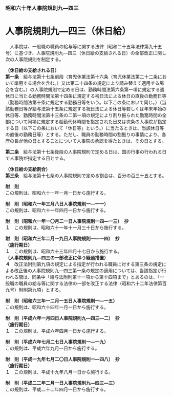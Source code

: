 ### 昭和六十年人事院規則九―四三  
# 人事院規則九―四三（休日給）  
　人事院は、一般職の職員の給与等に関する法律（昭和二十五年法律第九十五号）に基づき、人事院規則九―四三（休日給の支給される日）の全部改正に関し次の人事院規則を制定する。  
  
**（休日給の支給される日）**  
**第一条**　給与法第十七条前段（育児休業法第十六条（育児休業法第二十二条において準用する場合を含む。）又は第二十四条の規定により読み替えて適用する場合を含む。）の人事院規則で定める日は、勤務時間法第六条第一項に規定する週休日に当たる勤務時間法第十四条に規定する祝日法による休日の直後の勤務日等（勤務時間法第十条に規定する勤務日等をいう。以下この条において同じ。）（当該勤務日等が給与法第十五条に規定する祝日法による休日等若しくは年末年始の休日等、勤務時間法第十三条の二第一項の規定により割り振られた勤務時間の全部について同項に規定する超勤代休時間を指定された日又は次条の人事院が指定する日（以下この条において「休日等」という。）に当たるときは、当該休日等の直後の勤務日等）とする。ただし、職員の勤務時間の割振りの事情により、各庁の長が他の日とすることについて人事院の承認を得たときは、その日とする。  
  
**第二条**　給与法第十七条後段の人事院規則で定める日は、国の行事の行われる日で人事院が指定する日とする。  
  
**（休日給の支給割合）**  
**第三条**　給与法第十七条の人事院規則で定める割合は、百分の百三十五とする。  
  
**附　則**  
この規則は、昭和六十一年一月一日から施行する。  
  
**附　則（昭和六一年三月八日人事院規則一―一一）**  
この規則は、昭和六十一年四月一日から施行する。  
  
**附　則（昭和六一年一〇月二一日人事院規則一四―一三）　抄**  
**１**　この規則は、昭和六十一年十一月三十日から施行する。  
  
**附　則（昭和六三年二月一九日人事院規則一―一四）　抄**  
**（施行期日）**  
**１**　この規則は、昭和六十三年四月十七日から施行する。  
**（人事院規則九―四三の一部改正に伴う経過措置）**  
**４**　改正法附則第九項の規定による指定が行われる職員に対する第三条の規定による改正後の人事院規則九―四三第一条の規定の適用については、当該指定が行われる間は、同条中「給与法附則第十一項から第十四項まで」とあるのは、「一般職の職員の給与等に関する法律の一部を改正する法律（昭和六十二年法律第百九号）附則第九項」とする。  
  
**附　則（昭和六三年一二月一五日人事院規則一―一五）**  
この規則は、昭和六十四年一月一日から施行する。  
  
**附　則（平成六年一月四日人事院規則九―四三―二）　抄**  
**（施行期日）**  
**１**　この規則は、平成六年四月一日から施行する。  
  
**附　則（平成六年七月二七日人事院規則一―一九）**  
この規則は、平成六年九月一日から施行する。  
  
**附　則（平成一九年七月二〇日人事院規則一―四八）　抄**  
**（施行期日）**  
**１**　この規則は、平成十九年八月一日から施行する。  
  
**附　則（平成二二年二月一日人事院規則九―四三―三）**  
この規則は、平成二十二年四月一日から施行する。  
  
